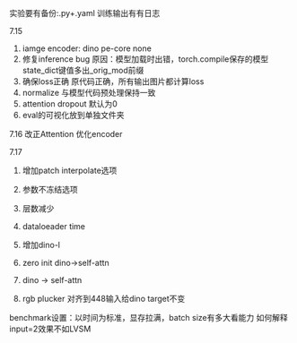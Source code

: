 实验要有备份:.py+.yaml
训练输出有有日志

7.15
1. iamge encoder: dino pe-core none
2. 修复inference bug 原因：模型加载时出错，torch.compile保存的模型state_dict键值多出_orig_mod前缀
3. 确保loss正确 原代码正确，所有输出图片都计算loss
4. normalize 与模型代码预处理保持一致
5. attention dropout 默认为0
6. eval的可视化放到单独文件夹

7.16
改正Attention
优化encoder

7.17
1. 增加patch interpolate选项
2. 参数不冻结选项
3. 层数减少
4. dataloeader time
5. 增加dino-l

1. zero init dino->self-attn
2. dino -> self-attn
3. rgb plucker 对齐到448输入给dino target不变

benchmark设置：以时间为标准，显存拉满，batch size有多大看能力
如何解释input=2效果不如LVSM